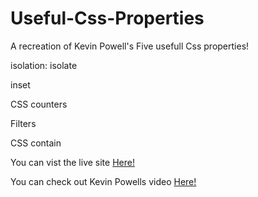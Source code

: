 # Useful-Css-Properties

A recreation of Kevin Powell's Five usefull Css properties!

isolation: isolate

inset

CSS counters

Filters

CSS contain

You can vist the live site [Here!](https://sw33ws.github.io/Useful-Css-Properties/)

You can check out Kevin Powells video [Here!](https://www.youtube.com/watch?v=o1HzOJfgugE&t=421s&ab_channel=KevinPowell)
